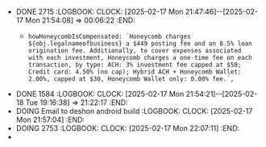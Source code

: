 - DONE 2715
  :LOGBOOK:
  CLOCK: [2025-02-17 Mon 21:47:46]--[2025-02-17 Mon 21:54:08] =>  00:06:22
  :END:
	- ```apl
	  howHoneycombIsCompensated: `Honeycomb charges ${obj.legalnameofbusiness} a $449 posting fee and an 8.5% loan origination fee. Additionally, to cover expenses associated with each investment, Honeycomb charges a one-time fee on each transaction, by type: ACH: 3% investment fee capped at $50; Credit card: 4.50% (no cap); Hybrid ACH + Honeycomb Wallet: 2.00%, capped at $30, Honeycomb Wallet only: 0.00% fee.`,
	  ```
- DONE 1584
  :LOGBOOK:
  CLOCK: [2025-02-17 Mon 21:54:21]--[2025-02-18 Tue 19:16:38] =>  21:22:17
  :END:
- DOING Email to deshon android build
  :LOGBOOK:
  CLOCK: [2025-02-17 Mon 21:57:04]
  :END:
- DOING 2753
  :LOGBOOK:
  CLOCK: [2025-02-17 Mon 22:07:11]
  :END:
-